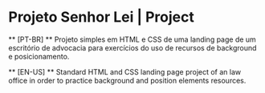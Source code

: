 # Projeto Senhor Lei | Project

** [PT-BR] ** Projeto simples em HTML e CSS de uma landing page de um escritório de advocacia para exercícios do uso de recursos de background e posicionamento.

** [EN-US] ** Standard HTML and CSS landing page project of an law office in order to practice background and position elements resources.

